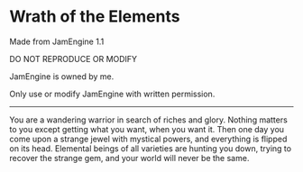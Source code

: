 Wrath of the Elements
==================

Made from JamEngine 1.1

DO NOT REPRODUCE OR MODIFY

JamEngine is owned by me.

Only use or modify JamEngine with written permission.

--------

You are a wandering warrior in search of riches and glory. Nothing matters to you except getting what you want, when you want it. Then one day you come upon a strange jewel with mystical powers, and everything is flipped on its head. Elemental beings of all varieties are hunting you down, trying to recover the strange gem, and your world will never be the same.
